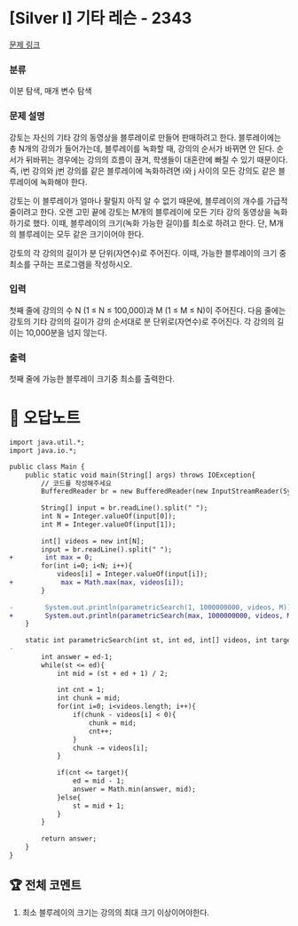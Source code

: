 # [Silver I] 기타 레슨 - 2343 

[문제 링크](https://www.acmicpc.net/problem/2343) 

### 분류

이분 탐색, 매개 변수 탐색

### 문제 설명

<p>강토는 자신의 기타 강의 동영상을 블루레이로 만들어 판매하려고 한다. 블루레이에는 총 N개의 강의가 들어가는데, 블루레이를 녹화할 때, 강의의 순서가 바뀌면 안 된다. 순서가 뒤바뀌는 경우에는 강의의 흐름이 끊겨, 학생들이 대혼란에 빠질 수 있기 때문이다. 즉, i번 강의와 j번 강의를 같은 블루레이에 녹화하려면 i와 j 사이의 모든 강의도 같은 블루레이에 녹화해야 한다.</p>

<p>강토는 이 블루레이가 얼마나 팔릴지 아직 알 수 없기 때문에, 블루레이의 개수를 가급적 줄이려고 한다. 오랜 고민 끝에 강토는 M개의 블루레이에 모든 기타 강의 동영상을 녹화하기로 했다. 이때, 블루레이의 크기(녹화 가능한 길이)를 최소로 하려고 한다. 단, M개의 블루레이는 모두 같은 크기이어야 한다.</p>

<p>강토의 각 강의의 길이가 분 단위(자연수)로 주어진다. 이때, 가능한 블루레이의 크기 중 최소를 구하는 프로그램을 작성하시오.</p>

### 입력 

 <p>첫째 줄에 강의의 수 N (1 ≤ N ≤ 100,000)과 M (1 ≤ M ≤ N)이 주어진다. 다음 줄에는 강토의 기타 강의의 길이가 강의 순서대로 분 단위로(자연수)로 주어진다. 각 강의의 길이는 10,000분을 넘지 않는다.</p>

### 출력 

 <p>첫째 줄에 가능한 블루레이 크기중 최소를 출력한다.</p>



#  🚀  오답노트 

```diff
import java.util.*;
import java.io.*;

public class Main {
    public static void main(String[] args) throws IOException{
        // 코드를 작성해주세요
        BufferedReader br = new BufferedReader(new InputStreamReader(System.in));
        
        String[] input = br.readLine().split(" ");
        int N = Integer.valueOf(input[0]);
        int M = Integer.valueOf(input[1]);
        
        int[] videos = new int[N];
        input = br.readLine().split(" ");
+        int max = 0;
        for(int i=0; i<N; i++){
            videos[i] = Integer.valueOf(input[i]);
+            max = Math.max(max, videos[i]);
        }
        
-        System.out.println(parametricSearch(1, 1000000000, videos, M));
+        System.out.println(parametricSearch(max, 1000000000, videos, M));
    }
    
    static int parametricSearch(int st, int ed, int[] videos, int target){
-        
        int answer = ed-1;
        while(st <= ed){
            int mid = (st + ed + 1) / 2;
            
            int cnt = 1;
            int chunk = mid;
            for(int i=0; i<videos.length; i++){
                if(chunk - videos[i] < 0){
                    chunk = mid;
                    cnt++;
                }
                chunk -= videos[i];
            }
            
            if(cnt <= target){
                ed = mid - 1;
                answer = Math.min(answer, mid);
            }else{
                st = mid + 1;
            }
        }
        
        return answer;
    }
}

```


 ## 🏆 전체 코멘트 

1. 최소 블루레이의 크기는 강의의 최대 크기 이상이어야한다.